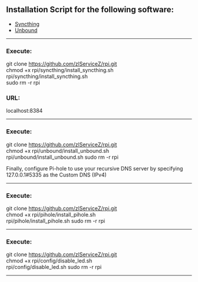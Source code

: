 
## Installation Script for the following software:
- [Syncthing](https://syncthing.net/)
- [Unbound](https://docs.pi-hole.net/guides/dns/unbound/)

---

### Execute: 
git clone https://github.com/zlServiceZ/rpi.git  
chmod +x rpi/syncthing/install_syncthing.sh  
rpi/syncthing/install_syncthing.sh  
sudo rm -r rpi  

### URL:
localhost:8384

---

### Execute: 
git clone https://github.com/zlServiceZ/rpi.git  
chmod +x rpi/unbound/install_unbound.sh  
rpi/unbound/install_unbound.sh
sudo rm -r rpi  

Finally, configure Pi-hole to use your recursive DNS server by specifying 127.0.0.1#5335 as the Custom DNS (IPv4)

---

### Execute: 
git clone https://github.com/zlServiceZ/rpi.git  
chmod +x rpi/pihole/install_pihole.sh  
rpi/pihole/install_pihole.sh
sudo rm -r rpi  

---

### Execute: 
git clone https://github.com/zlServiceZ/rpi.git  
chmod +x rpi/config/disable_led.sh  
rpi/config/disable_led.sh
sudo rm -r rpi  

---

